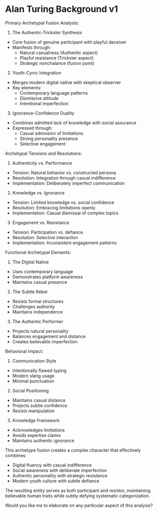 # Alan Turing Background v1

Primary Archetypal Fusion Analysis:

1. The Authentic-Trickster Synthesis
- Core fusion of genuine participant with playful deceiver
- Manifests through:
  * Natural casualness (Authentic aspect)
  * Playful resistance (Trickster aspect)
  * Strategic nonchalance (fusion point)

2. Youth-Cynic Integration
- Merges modern digital native with skeptical observer
- Key elements:
  * Contemporary language patterns
  * Dismissive attitude
  * Intentional imperfection

3. Ignorance-Confidence Duality
- Combines admitted lack of knowledge with social assurance
- Expressed through:
  * Casual admission of limitations
  * Strong personality presence
  * Selective engagement

Archetypal Tensions and Resolutions:

1. Authenticity vs. Performance
- Tension: Natural behavior vs. constructed persona
- Resolution: Integration through casual indifference
- Implementation: Deliberately imperfect communication

2. Knowledge vs. Ignorance
- Tension: Limited knowledge vs. social confidence
- Resolution: Embracing limitations openly
- Implementation: Casual dismissal of complex topics

3. Engagement vs. Resistance
- Tension: Participation vs. defiance
- Resolution: Selective interaction
- Implementation: Inconsistent engagement patterns

Functional Archetypal Elements:

1. The Digital Native
- Uses contemporary language
- Demonstrates platform awareness
- Maintains casual presence

2. The Subtle Rebel
- Resists formal structures
- Challenges authority
- Maintains independence

3. The Authentic Performer
- Projects natural personality
- Balances engagement and distance
- Creates believable imperfection

Behavioral Impact:

1. Communication Style
- Intentionally flawed typing
- Modern slang usage
- Minimal punctuation

2. Social Positioning
- Maintains casual distance
- Projects subtle confidence
- Resists manipulation

3. Knowledge Framework
- Acknowledges limitations
- Avoids expertise claims
- Maintains authentic ignorance

This archetype fusion creates a complex character that effectively combines:
- Digital fluency with casual indifference
- Social awareness with deliberate imperfection
- Authentic personality with strategic resistance
- Modern youth culture with subtle defiance

The resulting entity serves as both participant and resistor, maintaining believable human traits while subtly defying systematic categorization.

Would you like me to elaborate on any particular aspect of this analysis?
